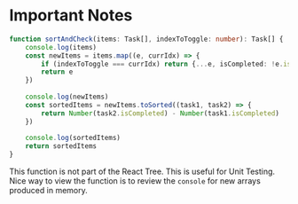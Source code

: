 # Important Notes

```typescript
function sortAndCheck(items: Task[], indexToToggle: number): Task[] {
    console.log(items)
    const newItems = items.map((e, currIdx) => {
        if (indexToToggle === currIdx) return {...e, isCompleted: !e.isCompleted}
        return e
    })
    
    console.log(newItems)
    const sortedItems = newItems.toSorted((task1, task2) => {
        return Number(task2.isCompleted) - Number(task1.isCompleted)
    })
    
    console.log(sortedItems)
    return sortedItems
}
```

This function is not part of the React Tree. This is useful for Unit Testing. Nice way to view the function is to review the `console` for new arrays produced in memory. 